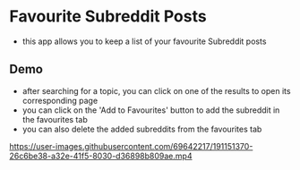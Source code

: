 # Favourite Subreddit Posts
- this app allows you to keep a list of your favourite Subreddit posts

## Demo
- after searching for a topic, you can click on one of the results to open its corresponding page
- you can click on the 'Add to Favourites' button to add the subreddit in the favourites tab
- you can also delete the added subreddits from the favourites tab

https://user-images.githubusercontent.com/69642217/191151370-26c6be38-a32e-41f5-8030-d36898b809ae.mp4

